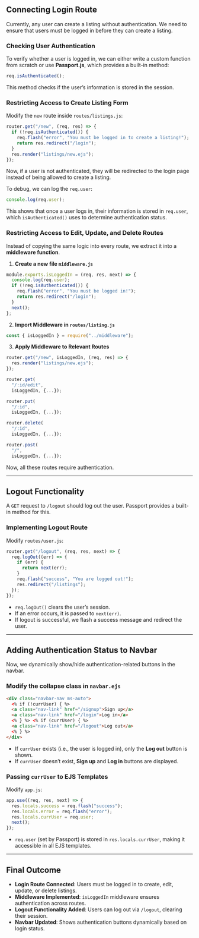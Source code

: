 ## **Connecting Login Route**

Currently, any user can create a listing without authentication. We need to ensure that users must be logged in before they can create a listing.

### **Checking User Authentication**

To verify whether a user is logged in, we can either write a custom function from scratch or use **Passport.js**, which provides a built-in method:

```js
req.isAuthenticated();
```

This method checks if the user’s information is stored in the session.

### **Restricting Access to Create Listing Form**

Modify the `new` route inside `routes/listings.js`:

```js
router.get("/new", (req, res) => {
  if (!req.isAuthenticated()) {
    req.flash("error", "You must be logged in to create a listing!");
    return res.redirect("/login");
  }
  res.render("listings/new.ejs");
});
```

Now, if a user is not authenticated, they will be redirected to the login page instead of being allowed to create a listing.

To debug, we can log the `req.user`:

```js
console.log(req.user);
```

This shows that once a user logs in, their information is stored in `req.user`, which `isAuthenticated()` uses to determine authentication status.

### **Restricting Access to Edit, Update, and Delete Routes**

Instead of copying the same logic into every route, we extract it into a **middleware function**.

1. **Create a new file `middleware.js`**

```js
module.exports.isLoggedIn = (req, res, next) => {
  console.log(req.user);
  if (!req.isAuthenticated()) {
    req.flash("error", "You must be logged in!");
    return res.redirect("/login");
  }
  next();
};
```

2. **Import Middleware in `routes/listing.js`**

```js
const { isLoggedIn } = require("../middleware");
```

3. **Apply Middleware to Relevant Routes**

```js
router.get("/new", isLoggedIn, (req, res) => {
  res.render("listings/new.ejs");
});

router.get(
  "/:id/edit",
  isLoggedIn, {...});

router.put(
  "/:id",
  isLoggedIn, {...});

router.delete(
  "/:id",
  isLoggedIn, {...});

router.post(
  "/",
  isLoggedIn, {...});
```

Now, all these routes require authentication.

---

## **Logout Functionality**

A `GET` request to `/logout` should log out the user. Passport provides a built-in method for this.

### **Implementing Logout Route**

Modify `routes/user.js`:

```js
router.get("/logout", (req, res, next) => {
  req.logOut((err) => {
    if (err) {
      return next(err);
    }
    req.flash("success", "You are logged out!");
    res.redirect("/listings");
  });
});
```

- `req.logOut()` clears the user’s session.
- If an error occurs, it is passed to `next(err)`.
- If logout is successful, we flash a success message and redirect the user.

---

## **Adding Authentication Status to Navbar**

Now, we dynamically show/hide authentication-related buttons in the navbar.

### **Modify the collapse class in `navbar.ejs`**

```html
<div class="navbar-nav ms-auto">
  <% if (!currUser) { %>
  <a class="nav-link" href="/signup">Sign up</a>
  <a class="nav-link" href="/login">Log in</a>
  <% } %> <% if (currUser) { %>
  <a class="nav-link" href="/logout">Log out</a>
  <% } %>
</div>
```

- If `currUser` exists (i.e., the user is logged in), only the **Log out** button is shown.
- If `currUser` doesn’t exist, **Sign up** and **Log in** buttons are displayed.

### **Passing `currUser` to EJS Templates**

Modify `app.js`:

```js
app.use((req, res, next) => {
  res.locals.success = req.flash("success");
  res.locals.error = req.flash("error");
  res.locals.currUser = req.user;
  next();
});
```

- `req.user` (set by Passport) is stored in `res.locals.currUser`, making it accessible in all EJS templates.

---

## **Final Outcome**

- **Login Route Connected**: Users must be logged in to create, edit, update, or delete listings.
- **Middleware Implemented**: `isLoggedIn` middleware ensures authentication across routes.
- **Logout Functionality Added**: Users can log out via `/logout`, clearing their session.
- **Navbar Updated**: Shows authentication buttons dynamically based on login status.
